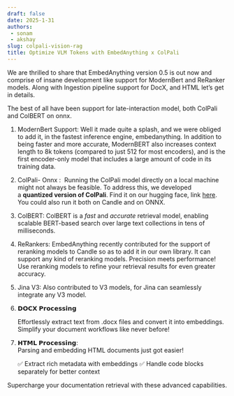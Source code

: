 ```yaml
---
draft: false 
date: 2025-1-31 
authors: 
 - sonam
 - akshay
slug: colpali-vision-rag
title: Optimize VLM Tokens with EmbedAnything x ColPali
---
```


We are thrilled to share that EmbedAnything version 0.5 is out now and comprise of insane development like support for ModernBert and ReRanker models. Along with Ingestion pipeline support for DocX, and HTML let’s get in details.

The best of all have been support for late-interaction model, both ColPali and ColBERT on onnx.

1. ModernBert Support: Well it made quite a splash, and we were obliged to add it, in the fastest inference engine, embedanything. In addition to being faster and more accurate, ModernBERT also increases context length to 8k tokens (compared to just 512 for most encoders), and is the first encoder-only model that includes a large amount of code in its training data.
2. ColPali- Onnx :  Running the ColPali model directly on a local machine might not always be feasible. To address this, we developed a **quantized version of ColPali**. Find it on our hugging face, link [here](https://huggingface.co/starlight-ai/colpali-v1.2-merged-onnx). You could also run it both on Candle and on ONNX.
3. ColBERT: ColBERT is a *fast* and *accurate* retrieval model, enabling scalable BERT-based search over large text collections in tens of milliseconds.
4. ReRankers: EmbedAnything recently contributed for the support of reranking models to Candle so as to add it in our own library. It can support any kind of reranking models. Precision meets performance! Use reranking models to refine your retrieval results for even greater accuracy.
5. Jina V3: Also contributed to V3 models, for Jina can seamlessly integrate any V3 model.
6.  𝗗𝗢𝗖𝗫 𝗣𝗿𝗼𝗰𝗲𝘀𝘀𝗶𝗻𝗴
    
    Effortlessly extract text from .docx files and convert it into embeddings. Simplify your document workflows like never before!
    
7. 𝗛𝗧𝗠𝗟 𝗣𝗿𝗼𝗰𝗲𝘀𝘀𝗶𝗻𝗴:  
   Parsing and embedding HTML documents just got easier!

    ✅ Extract rich metadata with embeddings
    ✅ Handle code blocks separately for better context

Supercharge your documentation retrieval with these advanced capabilities.
